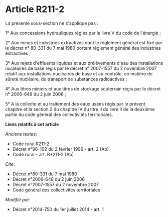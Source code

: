 # Article R211-2

La présente sous-section ne s'applique pas : 

1° Aux concessions hydrauliques régies par le livre V du code de l'énergie ;

2° Aux mines et industries extractives dont le règlement général est fixé par le décret n° 80-331 du 7 mai 1980 portant
règlement général des industries extractives ; 

3° Aux rejets d'effluents liquides et aux prélèvements d'eau des installations nucléaires de base régis par le décret n°
2007-1557 du 2 novembre 2007 relatif aux installations nucléaires de base et au contrôle, en matière de sûreté nucléaire, du
transport de substances radioactives ; 

4° Aux titres miniers et aux titres de stockage souterrain régis par le décret n° 2006-648 du 2 juin 2006 ; 

5° A la collecte et au traitement des eaux usées régis par le présent chapitre et la section 2 du chapitre IV du titre II du
livre II de la deuxième partie du code général des collectivités territoriales.

**Liens relatifs à cet article**

_Anciens textes_:

  - Code rural R211-2
  - Décret n°96-102 du 2 février 1996 - art. 2 (Ab)
  - Code rural - art. R*211-2 (Ab)

_Cite_:

  - Décret n°80-331 du 7 mai 1980
  - Décret n°2006-648 du 2 juin 2006
  - Décret n°2007-1557 du 2 novembre 2007
  - Code général des collectivités territoriales

_Modifié par_:

  - Décret n°2014-750 du 1er juillet 2014 - art. 1
